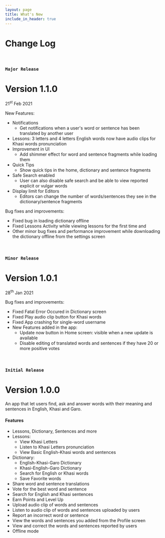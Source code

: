 ```yaml
---
layout: page
title: What's New
include_in_header: true
---
```


# Change Log

<br>

### `Major Release`
# **Version 1.1.0** 
21<sup>st</sup> Feb 2021

New Features:
- Notifications
  - Get notifications when a user's word or sentence has been translated by another user
- Lessons: 3 letters and 4 letters English words now have audio clips for Khasi words pronunciation
- Improvement in UI
  - Add shimmer effect for word and sentence fragments while loading them
- Quick Tips
   - Show quick tips in the home, dictionary and sentence fragments
- Safe Search enabled
   - User can also disable safe search and be able to view reported explicit or vulgar words
- Display limit for Editors
  - Editors can change the number of words/sentences they see in the dictionary/sentence fragments

Bug fixes and improvements:
- Fixed bug in loading dictionary offline
- Fixed Lessons Activity while viewing lessons for the first time and
- Other minor bug fixes and performance improvement while downloading the dictionary offline from the settings screen

<br>

### `Minor Release`
# **Version 1.0.1** 
28<sup>th</sup> Jan 2021

Bug fixes and improvements: 
- Fixed Fatal Error Occured in Dictionary screen
- Fixed Play audio clip button for Khasi words
- Fixed App crashing for single-word username
- New Features added in the app: 
	- Update now button in Home screen: visible when a new update is available
	- Disable editing of translated words and sentences if they have 20 or more positive votes

<br>

### `Initial Release`
# **Version 1.0.0**

An app that let users find, ask and answer words with their meaning and sentences in English, Khasi and Garo.

#### Features
- Lessons, Dictionary, Sentences and more
- Lessons:
	- View Khasi Letters
	- Listen to Khasi Letters pronunciation 
	- View Basic English-Khasi words and sentences
- Dictionary:
	- English-Khasi-Garo Dictionary 
	- Khasi-English-Garo Dictionary
	- Search for English or Khasi words
	- Save Favorite words
- Share word and sentence translations
- Vote for the best word and sentence
- Search for English and Khasi sentences
- Earn Points and Level Up
- Upload audio clip of words and sentences
- Listen to audio clip of words and sentences uploaded by users
- Report an incorrect word or sentence
- View the words and sentences you added from the Profile screen
- View and correct the words and sentences reported by users
- Offline mode

<br>

